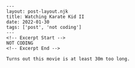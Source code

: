     ---
    layout: post-layout.njk
    title: Watching Karate Kid II
    date: 2022-01-30
    tags: ['post', 'not coding']
    ---
    <!-- Excerpt Start -->
    NOT CODING
    <!-- Excerpt End -->

    Turns out this movie is at least 30m too long.
